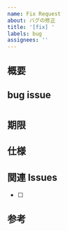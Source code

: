 ```yaml
---
name: Fix Request
about: バグの修正
title: '[fix] '
labels: bug
assignees: ''
---
```


## 概要


## bug issue

#

## 期限


## 仕様


## 関連 Issues

- [ ]

## 参考

